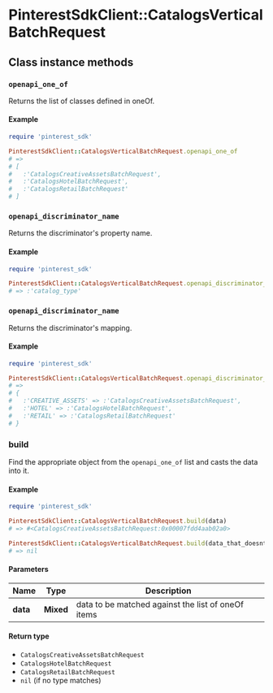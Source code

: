# PinterestSdkClient::CatalogsVerticalBatchRequest

## Class instance methods

### `openapi_one_of`

Returns the list of classes defined in oneOf.

#### Example

```ruby
require 'pinterest_sdk'

PinterestSdkClient::CatalogsVerticalBatchRequest.openapi_one_of
# =>
# [
#   :'CatalogsCreativeAssetsBatchRequest',
#   :'CatalogsHotelBatchRequest',
#   :'CatalogsRetailBatchRequest'
# ]
```

### `openapi_discriminator_name`

Returns the discriminator's property name.

#### Example

```ruby
require 'pinterest_sdk'

PinterestSdkClient::CatalogsVerticalBatchRequest.openapi_discriminator_name
# => :'catalog_type'
```

### `openapi_discriminator_name`

Returns the discriminator's mapping.

#### Example

```ruby
require 'pinterest_sdk'

PinterestSdkClient::CatalogsVerticalBatchRequest.openapi_discriminator_mapping
# =>
# {
#   :'CREATIVE_ASSETS' => :'CatalogsCreativeAssetsBatchRequest',
#   :'HOTEL' => :'CatalogsHotelBatchRequest',
#   :'RETAIL' => :'CatalogsRetailBatchRequest'
# }
```

### build

Find the appropriate object from the `openapi_one_of` list and casts the data into it.

#### Example

```ruby
require 'pinterest_sdk'

PinterestSdkClient::CatalogsVerticalBatchRequest.build(data)
# => #<CatalogsCreativeAssetsBatchRequest:0x00007fdd4aab02a0>

PinterestSdkClient::CatalogsVerticalBatchRequest.build(data_that_doesnt_match)
# => nil
```

#### Parameters

| Name | Type | Description |
| ---- | ---- | ----------- |
| **data** | **Mixed** | data to be matched against the list of oneOf items |

#### Return type

- `CatalogsCreativeAssetsBatchRequest`
- `CatalogsHotelBatchRequest`
- `CatalogsRetailBatchRequest`
- `nil` (if no type matches)

